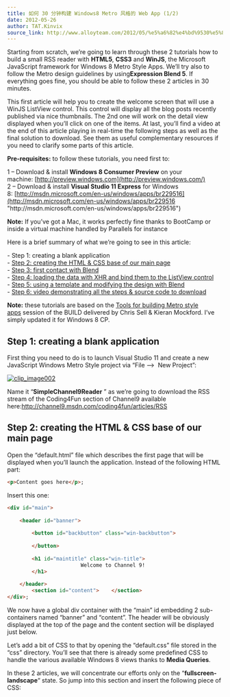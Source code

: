 ```yaml
---
title: 如何 30 分钟构建 Windows8 Metro 风格的 Web App (1/2)
date: 2012-05-26
author: TAT.Kinvix
source_link: http://www.alloyteam.com/2012/05/%e5%a6%82%e4%bd%9530%e5%88%86%e9%92%9f%e6%9e%84%e5%bb%bawindows8-metro%e9%a3%8e%e6%a0%bc%e7%9a%84web-app12/
---
```


<!-- {% raw %} - for jekyll -->

Starting from scratch, we’re going to learn through these 2 tutorials how to build a small RSS reader with **HTML5**, **CSS3** and **WinJS**, the Microsoft JavaScript framework for Windows 8 Metro Style Apps. We’ll try also to follow the Metro design guidelines by using**Expression Blend 5**. If everything goes fine, you should be able to follow these 2 articles in 30 minutes.

This first article will help you to create the welcome screen that will use a WinJS ListView control. This control will display all the blog posts recently published via nice thumbnails. The 2nd one will work on the detail view displayed when you’ll click on one of the items. At last, you’ll find a video at the end of this article playing in real-time the following steps as well as the final solution to download. See them as useful complementary resources if you need to clarify some parts of this article.

**Pre-requisites:** to follow these tutorials, you need first to:

1 – Download & install **Windows 8 Consumer Preview** on your machine: [http://preview.windows.com](http://preview.windows.com/)  
2 – Download & install **Visual Studio 11 Express** for Windows 8: [http://msdn.microsoft.com/en-us/windows/apps/br229516](http://msdn.microsoft.com/en-us/windows/apps/br229516 "http&#x3A;//msdn.microsoft.com/en-us/windows/apps/br229516")

**Note:** If you’ve got a Mac, it works perfectly fine thanks to BootCamp or inside a virtual machine handled by Parallels for instance

Here is a brief summary of what we’re going to see in this article:

\- Step 1: creating a blank application  
- [Step 2: creating the HTML & CSS base of our main page](http://blogs.msdn.com/b/davrous/archive/2012/05/11/windows-8-html5-metro-style-app-how-to-create-a-small-rss-reader-in-30min-part-1-2.aspx?utm_source=html5weekly&utm_medium=email#etape2)  
- [Step 3: first contact with Blend](http://blogs.msdn.com/b/davrous/archive/2012/05/11/windows-8-html5-metro-style-app-how-to-create-a-small-rss-reader-in-30min-part-1-2.aspx?utm_source=html5weekly&utm_medium=email#etape3)  
- [Step 4: loading the data with XHR and bind them to the ListView control](http://blogs.msdn.com/b/davrous/archive/2012/05/11/windows-8-html5-metro-style-app-how-to-create-a-small-rss-reader-in-30min-part-1-2.aspx?utm_source=html5weekly&utm_medium=email#etape4)  
- [Step 5: using a template and modifying the design with Blend](http://blogs.msdn.com/b/davrous/archive/2012/05/11/windows-8-html5-metro-style-app-how-to-create-a-small-rss-reader-in-30min-part-1-2.aspx?utm_source=html5weekly&utm_medium=email#etape5)  
- [Step 6: video demonstrating all the steps & source code to download](http://blogs.msdn.com/b/davrous/archive/2012/05/11/windows-8-html5-metro-style-app-how-to-create-a-small-rss-reader-in-30min-part-1-2.aspx?utm_source=html5weekly&utm_medium=email#etape6)

**Note:** these tutorials are based on the [Tools for building Metro style apps](http://channel9.msdn.com/events/BUILD/BUILD2011/BPS-1006) session of the BUILD delivered by Chris Sell & Kieran Mockford. I’ve simply updated it for Windows 8 CP.

## Step 1: creating a blank application

First thing you need to do is to launch Visual Studio 11 and create a new JavaScript Windows Metro Style project via “File –>  New Project”:

[![clip_image002](http://www.alloyteam.com/wp-content/uploads/auto_save_image/2012/05/140648xYS.jpg "clip_image002")](http://blogs.msdn.com/cfs-file.ashx/__key/communityserver-blogs-components-weblogfiles/00-00-01-10-46-metablogapi/1323.clip_5F00_image002_5F00_37E6D929.jpg)

Name it “**SimpleChannel9Reader** ” as we’re going to download the RSS stream of the Coding4Fun section of Channel9 available here:<http://channel9.msdn.com/coding4fun/articles/RSS>

## Step 2: creating the HTML & CSS base of our main page

Open the “default.html” file which describes the first page that will be displayed when you’ll launch the application. Instead of the following HTML part:

```html
<p>Content goes here</p>;
```

Insert this one:

```html
<div id="main">
        
    <header id="banner">
                
        <button id="backbutton" class="win-backbutton">
                    
        </button>
                
        <h1 id="maintitle" class="win-title">
                        Welcome to Channel 9!
        </h1>
            
    </header>
        <section id="content">    </section>
</div>;
```

We now have a global div container with the “main” id embedding 2 sub-containers named “banner” and “content”. The header will be obviously displayed at the top of the page and the content section will be displayed just below.

Let’s add a bit of CSS to that by opening the “default.css” file stored in the “css” directory. You’ll see that there is already some predefined CSS to handle the various available Windows 8 views thanks to **Media Queries**.

In these 2 articles, we will concentrate our efforts only on the “**fullscreen-landscape**“ state. So jump into this section and insert the following piece of CSS:


<!-- {% endraw %} - for jekyll -->